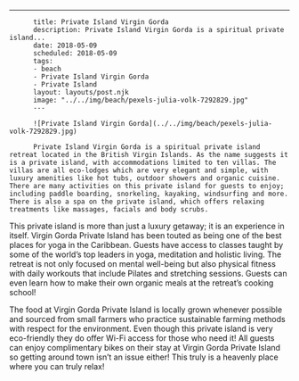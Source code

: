 ---
          title: Private Island Virgin Gorda
          description: Private Island Virgin Gorda is a spiritual private island...
          date: 2018-05-09
          scheduled: 2018-05-09
          tags:
          - beach
          - Private Island Virgin Gorda
          - Private Island
          layout: layouts/post.njk
          image: "../../img/beach/pexels-julia-volk-7292829.jpg"
          ---
          
          ![Private Island Virgin Gorda](../../img/beach/pexels-julia-volk-7292829.jpg)
          
          Private Island Virgin Gorda is a spiritual private island retreat located in the British Virgin Islands. As the name suggests it is a private island, with accommodations limited to ten villas. The villas are all eco-lodges which are very elegant and simple, with luxury amenities like hot tubs, outdoor showers and organic cuisine. There are many activities on this private island for guests to enjoy; including paddle boarding, snorkeling, kayaking, windsurfing and more. There is also a spa on the private island, which offers relaxing treatments like massages, facials and body scrubs.

This private island is more than just a luxury getaway; it is an experience in itself. Virgin Gorda Private Island has been touted as being one of the best places for yoga in the Caribbean. Guests have access to classes taught by some of the world’s top leaders in yoga, meditation and holistic living. The retreat is not only focused on mental well-being but also physical fitness with daily workouts that include Pilates and stretching sessions. Guests can even learn how to make their own organic meals at the retreat’s cooking school!

The food at Virgin Gorda Private Island is locally grown whenever possible and sourced from small farmers who practice sustainable farming methods with respect for the environment. Even though this private island is very eco-friendly they do offer Wi-Fi access for those who need it! All guests can enjoy complimentary bikes on their stay at Virgin Gorda Private Island so getting around town isn’t an issue either! This truly is a heavenly place where you can truly relax!